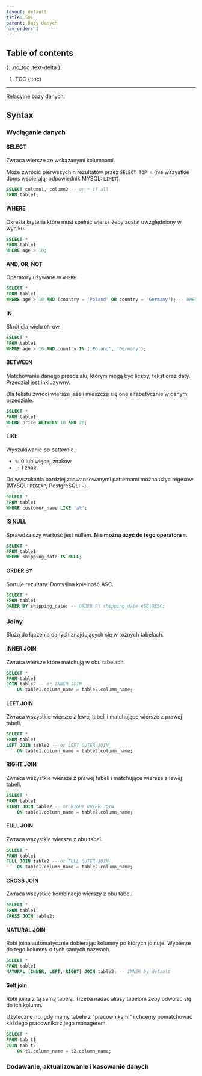 ```yaml
---
layout: default
title: SQL
parent: Bazy danych
nav_order: 1
---
```


## Table of contents
{: .no_toc .text-delta }

1. TOC
{:toc}

---

Relacyjne bazy danych.


## Syntax

### Wyciąganie danych

#### SELECT

Zwraca wiersze ze wskazanymi kolumnami.

Może zwrócić pierwszych n rezultatów przez `SELECT TOP n` (nie wszystkie dbms wspierają; odpowiednik MYSQL: `LIMIT`).

```sql
SELECT column1, column2 -- or * if all
FROM table1;
```

#### WHERE

Określa kryteria które musi spełnić wiersz żeby został uwzględniony w wyniku.

```sql
SELECT *
FROM table1
WHERE age > 18;
```

#### AND, OR, NOT

Operatory używane w `WHERE`.

```sql
SELECT *
FROM table1
WHERE age > 18 AND (country = 'Poland' OR country = 'Germany'); -- WHERE NOT country = 'USA';
```

#### IN

Skrót dla wielu `OR`-ów.

```sql
SELECT *
FROM table1
WHERE age > 18 AND country IN ('Poland', 'Germany');
```

#### BETWEEN

Matchowanie danego przedziału, którym mogą być liczby, tekst oraz daty. Przedział jest inkluzywny.

Dla tekstu zwróci wiersze jeżeli mieszczą się one alfabetycznie w danym przedziale.

```sql
SELECT *
FROM table1
WHERE price BETWEEN 10 AND 20;
```

#### LIKE

Wyszukiwanie po patternie.
- `%`: 0 lub więcej znaków.
- `_`: 1 znak.

Do wyszukania bardziej zaawansowanymi patternami można użyc regexów (MYSQL: `REGEXP`, PostgreSQL: `~`).

```sql
SELECT *
FROM table1
WHERE customer_name LIKE 'a%';
```

#### IS NULL

Sprawdza czy wartość jest nullem. **Nie można użyć do tego operatora `=`.**

```sql
SELECT *
FROM table1
WHERE shipping_date IS NULL;
```

#### ORDER BY

Sortuje rezultaty. Domyślna kolejność ASC.

```sql
SELECT *
FROM table1
ORDER BY shipping_date; -- ORDER BY shipping_date ASC|DESC;
```

### Joiny

Służą do łączenia danych znajdujących się w różnych tabelach.

#### INNER JOIN

Zwraca wiersze które matchują w obu tabelach.

```sql
SELECT *
FROM table1
JOIN table2 -- or INNER JOIN
    ON table1.column_name = table2.column_name;
```

#### LEFT JOIN

Zwraca wszystkie wiersze z lewej tabeli i matchujące wiersze z prawej tabeli.

```sql
SELECT *
FROM table1
LEFT JOIN table2 -- or LEFT OUTER JOIN
    ON table1.column_name = table2.column_name;
```

#### RIGHT JOIN

Zwraca wszystkie wiersze z prawej tabeli i matchujące wiersze z lewej tabeli.

```sql
SELECT *
FROM table1
RIGHT JOIN table2 -- or RIGHT OUTER JOIN
    ON table1.column_name = table2.column_name;
```

#### FULL JOIN

Zwraca wszystkie wiersze z obu tabel.

```sql
SELECT *
FROM table1
FULL JOIN table2 -- or FULL OUTER JOIN
    ON table1.column_name = table2.column_name;
```

#### CROSS JOIN

Zwraca wszystkie kombinacje wierszy z obu tabel.

```sql
SELECT *
FROM table1
CROSS JOIN table2;
```

#### NATURAL JOIN

Robi joina automatycznie dobierając kolumny po których joinuje.
Wybierze do tego kolumny o tych samych nazwach.

```sql
SELECT *
FROM table1
NATURAL [INNER, LEFT, RIGHT] JOIN table2; -- INNER by default
```

#### Self join

Robi joina z tą samą tabelą.
Trzeba nadać aliasy tabelom żeby odwołać się do ich kolumn.

Użyteczne np. gdy mamy tabele z "pracownikami" i chcemy pomatchować każdego pracownika z jego managerem.

```sql
SELECT *
FROM tab t1
JOIN tab t2
    ON t1.column_name = t2.column_name;
```

### Dodawanie, aktualizowanie i kasowanie danych